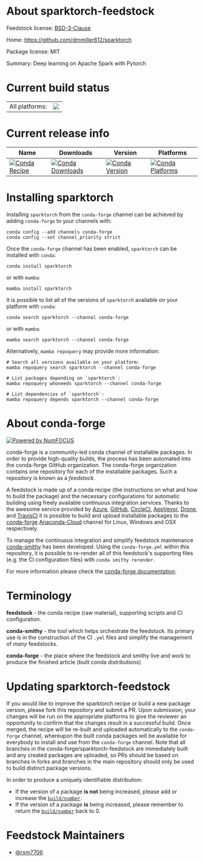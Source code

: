 About sparktorch-feedstock
==========================

Feedstock license: [BSD-3-Clause](https://github.com/conda-forge/sparktorch-feedstock/blob/main/LICENSE.txt)

Home: https://github.com/dmmiller612/sparktorch

Package license: MIT

Summary: Deep learning on Apache Spark with Pytorch

Current build status
====================


<table><tr><td>All platforms:</td>
    <td>
      <a href="https://dev.azure.com/conda-forge/feedstock-builds/_build/latest?definitionId=18303&branchName=main">
        <img src="https://dev.azure.com/conda-forge/feedstock-builds/_apis/build/status/sparktorch-feedstock?branchName=main">
      </a>
    </td>
  </tr>
</table>

Current release info
====================

| Name | Downloads | Version | Platforms |
| --- | --- | --- | --- |
| [![Conda Recipe](https://img.shields.io/badge/recipe-sparktorch-green.svg)](https://anaconda.org/conda-forge/sparktorch) | [![Conda Downloads](https://img.shields.io/conda/dn/conda-forge/sparktorch.svg)](https://anaconda.org/conda-forge/sparktorch) | [![Conda Version](https://img.shields.io/conda/vn/conda-forge/sparktorch.svg)](https://anaconda.org/conda-forge/sparktorch) | [![Conda Platforms](https://img.shields.io/conda/pn/conda-forge/sparktorch.svg)](https://anaconda.org/conda-forge/sparktorch) |

Installing sparktorch
=====================

Installing `sparktorch` from the `conda-forge` channel can be achieved by adding `conda-forge` to your channels with:

```
conda config --add channels conda-forge
conda config --set channel_priority strict
```

Once the `conda-forge` channel has been enabled, `sparktorch` can be installed with `conda`:

```
conda install sparktorch
```

or with `mamba`:

```
mamba install sparktorch
```

It is possible to list all of the versions of `sparktorch` available on your platform with `conda`:

```
conda search sparktorch --channel conda-forge
```

or with `mamba`:

```
mamba search sparktorch --channel conda-forge
```

Alternatively, `mamba repoquery` may provide more information:

```
# Search all versions available on your platform:
mamba repoquery search sparktorch --channel conda-forge

# List packages depending on `sparktorch`:
mamba repoquery whoneeds sparktorch --channel conda-forge

# List dependencies of `sparktorch`:
mamba repoquery depends sparktorch --channel conda-forge
```


About conda-forge
=================

[![Powered by
NumFOCUS](https://img.shields.io/badge/powered%20by-NumFOCUS-orange.svg?style=flat&colorA=E1523D&colorB=007D8A)](https://numfocus.org)

conda-forge is a community-led conda channel of installable packages.
In order to provide high-quality builds, the process has been automated into the
conda-forge GitHub organization. The conda-forge organization contains one repository
for each of the installable packages. Such a repository is known as a *feedstock*.

A feedstock is made up of a conda recipe (the instructions on what and how to build
the package) and the necessary configurations for automatic building using freely
available continuous integration services. Thanks to the awesome service provided by
[Azure](https://azure.microsoft.com/en-us/services/devops/), [GitHub](https://github.com/),
[CircleCI](https://circleci.com/), [AppVeyor](https://www.appveyor.com/),
[Drone](https://cloud.drone.io/welcome), and [TravisCI](https://travis-ci.com/)
it is possible to build and upload installable packages to the
[conda-forge](https://anaconda.org/conda-forge) [Anaconda-Cloud](https://anaconda.org/)
channel for Linux, Windows and OSX respectively.

To manage the continuous integration and simplify feedstock maintenance
[conda-smithy](https://github.com/conda-forge/conda-smithy) has been developed.
Using the ``conda-forge.yml`` within this repository, it is possible to re-render all of
this feedstock's supporting files (e.g. the CI configuration files) with ``conda smithy rerender``.

For more information please check the [conda-forge documentation](https://conda-forge.org/docs/).

Terminology
===========

**feedstock** - the conda recipe (raw material), supporting scripts and CI configuration.

**conda-smithy** - the tool which helps orchestrate the feedstock.
                   Its primary use is in the construction of the CI ``.yml`` files
                   and simplify the management of *many* feedstocks.

**conda-forge** - the place where the feedstock and smithy live and work to
                  produce the finished article (built conda distributions)


Updating sparktorch-feedstock
=============================

If you would like to improve the sparktorch recipe or build a new
package version, please fork this repository and submit a PR. Upon submission,
your changes will be run on the appropriate platforms to give the reviewer an
opportunity to confirm that the changes result in a successful build. Once
merged, the recipe will be re-built and uploaded automatically to the
`conda-forge` channel, whereupon the built conda packages will be available for
everybody to install and use from the `conda-forge` channel.
Note that all branches in the conda-forge/sparktorch-feedstock are
immediately built and any created packages are uploaded, so PRs should be based
on branches in forks and branches in the main repository should only be used to
build distinct package versions.

In order to produce a uniquely identifiable distribution:
 * If the version of a package **is not** being increased, please add or increase
   the [``build/number``](https://docs.conda.io/projects/conda-build/en/latest/resources/define-metadata.html#build-number-and-string).
 * If the version of a package **is** being increased, please remember to return
   the [``build/number``](https://docs.conda.io/projects/conda-build/en/latest/resources/define-metadata.html#build-number-and-string)
   back to 0.

Feedstock Maintainers
=====================

* [@rxm7706](https://github.com/rxm7706/)

